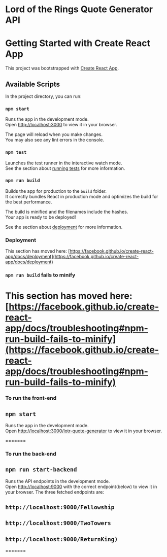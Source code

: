 # Lord of the Rings Quote Generator API

# Getting Started with Create React App

This project was bootstrapped with [Create React App](https://github.com/facebook/create-react-app).

## Available Scripts

In the project directory, you can run:

### `npm start`

Runs the app in the development mode.\
Open [http://localhost:3000](http://localhost:3000) to view it in your browser.

The page will reload when you make changes.\
You may also see any lint errors in the console.

### `npm test`

Launches the test runner in the interactive watch mode.\
See the section about [running tests](https://facebook.github.io/create-react-app/docs/running-tests) for more information.

### `npm run build`

Builds the app for production to the `build` folder.\
It correctly bundles React in production mode and optimizes the build for the best performance.

The build is minified and the filenames include the hashes.\
Your app is ready to be deployed!

See the section about [deployment](https://facebook.github.io/create-react-app/docs/deployment) for more information.







### Deployment

This section has moved here: [https://facebook.github.io/create-react-app/docs/deployment](https://facebook.github.io/create-react-app/docs/deployment)

### `npm run build` fails to minify

This section has moved here: [https://facebook.github.io/create-react-app/docs/troubleshooting#npm-run-build-fails-to-minify](https://facebook.github.io/create-react-app/docs/troubleshooting#npm-run-build-fails-to-minify)
=======

### To run the front-end
## `npm start` 

Runs the app in the development mode.\
Open [http://localhost:3000/lotr-quote-generator](http://localhost:3000/lotr-quote-generator) to view it in your browser.

=======

### To run the back-end
## `npm run start-backend` 

Runs the API endpoints in the development mode.\
Open [http://localhost:9000](http://localhost:9000) with the correct endpoint(below) to view it in your browser.
The three fetched endpoints are:

## `http://localhost:9000/Fellowship` 

## `http://localhost:9000/TwoTowers` 

## `http://localhost:9000/ReturnKing)` 

=======

